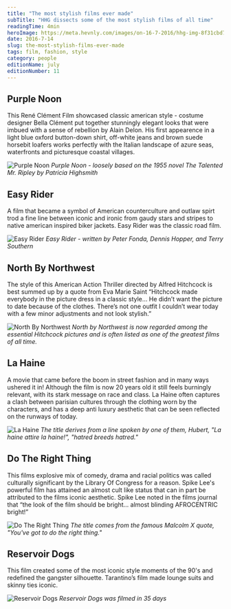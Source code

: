 ```yaml
---
title: "The most stylish films ever made"
subTitle: "HHG dissects some of the most stylish films of all time"
readingTime: 4min
heroImage: https://meta.hevnly.com/images/on-16-7-2016/hhg-img-8f31cbd7-8717-4605-aead-0e5248e9aa0b.png
date: 2016-7-14
slug: the-most-stylish-films-ever-made
tags: film, fashion, style
category: people
editionName: july
editionNumber: 11
---
```


## Purple Noon

This René Clément Film showcased classic american style - costume designer Bella Clément put together stunningly elegant looks that were imbued with a sense of rebellion by Alain Delon. His first appearence in a light blue oxford button-down shirt, off-white jeans and brown suede horsebit loafers works perfectly with the Italian landscape of azure seas, waterfronts and picturesque coastal villages.

![Purple Noon](https://meta.hevnly.com/images/on-16-7-2016/hhg-img-5fbfe0e7-a352-45e0-a809-291315205b81.png)
*Purple Noon - loosely based on the 1955 novel The Talented Mr. Ripley by Patricia Highsmith*


## Easy Rider

A film that became a symbol of American counterculture and outlaw spirt trod a fine line between iconic and ironic from gaudy stars and stripes to native american inspired biker jackets. Easy Rider was the classic road film.

![Easy Rider](https://meta.hevnly.com/images/on-16-7-2016/hhg-img-70b509ee-8b5a-4cca-a432-686c6a277bfa.png)
*Easy Rider - written by Peter Fonda, Dennis Hopper, and Terry Southern*


## North By Northwest

The style of this American Action Thriller directed by Alfred Hitchcock is best summed up by a quote from Eva Marie Saint “Hitchcock made everybody in the picture dress in a classic style… He didn’t want the picture to date because of the clothes. There’s not one outfit I couldn’t wear today with a few minor adjustments and not look stylish.”

![North By Northwest](https://meta.hevnly.com/images/on-16-7-2016/hhg-img-edad76f6-2c9d-40c6-bb72-d3e578bcc621.png)
*North by Northwest is now regarded among the essential Hitchcock pictures and is often listed as one of the greatest films of all time.*


## La Haine

A movie that came before the boom in street fashion and in many ways ushered it in! Although the film is now 20 years old it still feels burningly relevant, with its stark message on race and class. La Haine often captures a clash between parisian cultures through the clothing worn by the characters, and has a deep anti luxury aesthetic that can be seen reflected on the runways of today.

![La Haine](https://meta.hevnly.com/images/on-16-7-2016/hhg-img-33eacb84-9a8e-4955-af0b-98d801afe039.png)
*The title derives from a line spoken by one of them, Hubert, "La haine attire la haine!", "hatred breeds hatred."*


## Do The Right Thing

This films explosive mix of comedy, drama and racial politics was called culturally significant by the Library Of Congress for a reason. Spike Lee's powerful film has attained an almost cult like status that can in part be attributed to the films iconic aesthetic. Spike Lee noted in the films journal that “the look of the film should be bright… almost blinding AFROCENTRIC bright!”

![Do The Right Thing](https://meta.hevnly.com/images/on-16-7-2016/hhg-img-173fefcf-3a9b-4da4-b725-1571a7fb0184.png)
*The title comes from the famous Malcolm X quote, "You've got to do the right thing."*


## Reservoir Dogs

This film created some of the most iconic style moments of the 90's and redefined the gangster silhouette. Tarantino’s film made lounge suits and skinny ties iconic.

![Reservoir Dogs](https://meta.hevnly.com/images/on-16-7-2016/hhg-img-9564d7f7-5630-497f-80a1-27598e9b55ed.png)
*Reservoir Dogs was filmed in 35 days*
